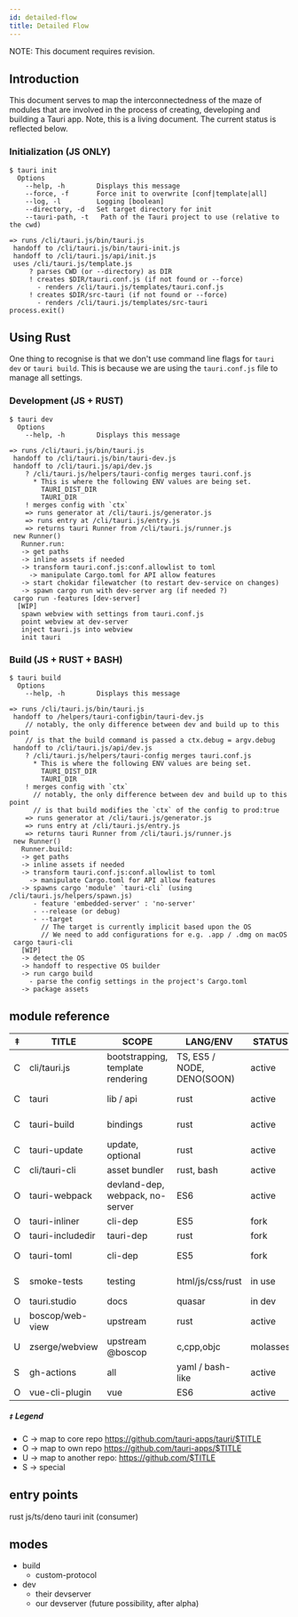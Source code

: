 ```yaml
---
id: detailed-flow
title: Detailed Flow
---
```


NOTE: This document requires revision.

## Introduction

This document serves to map the interconnectedness of the maze of modules that are involved in the process of creating, developing and building a Tauri app. Note, this is a living document. The current status is reflected below.

### Initialization (JS ONLY)

```
$ tauri init
  Options
    --help, -h        Displays this message
    --force, -f       Force init to overwrite [conf|template|all]
    --log, -l         Logging [boolean]
    --directory, -d   Set target directory for init
    --tauri-path, -t   Path of the Tauri project to use (relative to the cwd)

=> runs /cli/tauri.js/bin/tauri.js
 handoff to /cli/tauri.js/bin/tauri-init.js
 handoff to /cli/tauri.js/api/init.js
 uses /cli/tauri.js/template.js
     ? parses CWD (or --directory) as DIR
     ! creates $DIR/tauri.conf.js (if not found or --force)
       - renders /cli/tauri.js/templates/tauri.conf.js
     ! creates $DIR/src-tauri (if not found or --force)
       - renders /cli/tauri.js/templates/src-tauri
process.exit()
```

## Using Rust

One thing to recognise is that we don't use command line flags for `tauri dev` or `tauri build`. This is because we are using the `tauri.conf.js` file to manage all settings.

### Development (JS + RUST)

```
$ tauri dev
  Options
    --help, -h        Displays this message

=> runs /cli/tauri.js/bin/tauri.js
 handoff to /cli/tauri.js/bin/tauri-dev.js
 handoff to /cli/tauri.js/api/dev.js
    ? /cli/tauri.js/helpers/tauri-config merges tauri.conf.js
      * This is where the following ENV values are being set.
        TAURI_DIST_DIR
        TAURI_DIR
    ! merges config with `ctx`
    => runs generator at /cli/tauri.js/generator.js
    => runs entry at /cli/tauri.js/entry.js
    => returns tauri Runner from /cli/tauri.js/runner.js
 new Runner()
   Runner.run:
   -> get paths
   -> inline assets if needed
   -> transform tauri.conf.js:conf.allowlist to toml
     -> manipulate Cargo.toml for API allow features
   -> start chokidar filewatcher (to restart dev-service on changes)
   -> spawn cargo run with dev-server arg (if needed ?)
 cargo run -features [dev-server]
  [WIP]
   spawn webview with settings from tauri.conf.js
   point webview at dev-server
   inject tauri.js into webview
   init tauri
```

### Build (JS + RUST + BASH)

```
$ tauri build
  Options
    --help, -h        Displays this message

=> runs /cli/tauri.js/bin/tauri.js
 handoff to /helpers/tauri-configbin/tauri-dev.js
    // notably, the only difference between dev and build up to this point
    // is that the build command is passed a ctx.debug = argv.debug
 handoff to /cli/tauri.js/api/dev.js
    ? /cli/tauri.js/helpers/tauri-config merges tauri.conf.js
      * This is where the following ENV values are being set.
        TAURI_DIST_DIR
        TAURI_DIR
    ! merges config with `ctx`
      // notably, the only difference between dev and build up to this point
      // is that build modifies the `ctx` of the config to prod:true
    => runs generator at /cli/tauri.js/generator.js
    => runs entry at /cli/tauri.js/entry.js
    => returns tauri Runner from /cli/tauri.js/runner.js
 new Runner()
   Runner.build:
   -> get paths
   -> inline assets if needed
   -> transform tauri.conf.js:conf.allowlist to toml
     -> manipulate Cargo.toml for API allow features
   -> spawns cargo 'module' `tauri-cli` (using /cli/tauri.js/helpers/spawn.js)
      - feature 'embedded-server' : 'no-server'
      - --release (or debug)
      - --target
        // The target is currently implicit based upon the OS
        // We need to add configurations for e.g. .app / .dmg on macOS
 cargo tauri-cli
   [WIP]
   -> detect the OS
   -> handoff to respective OS builder
   -> run cargo build
     - parse the config settings in the project's Cargo.toml
   -> package assets
```

## module reference

| ‡   | TITLE            | SCOPE                             | LANG/ENV                   | STATUS   | CODEOWNERS                    |
| --- | ---------------- | --------------------------------- | -------------------------- | -------- | ----------------------------- |
| C   | cli/tauri.js     | bootstrapping, template rendering | TS, ES5 / NODE, DENO(SOON) | active   | Lucas, Daniel, Noah           |
| C   | tauri            | lib / api                         | rust                       | active   | Lucas, Tensor, Khionu, Daniel |
| C   | tauri-build      | bindings                          | rust                       | active   | Lucas, Tensor, Khionu, Daniel |
| C   | tauri-update     | update, optional                  | rust                       | active   | Lucas, Tensor, Khionu, Daniel |
| C   | cli/tauri-cli    | asset bundler                     | rust, bash                 | active   | Tensor, Daniel                |
| O   | tauri-webpack    | devland-dep, webpack, no-server   | ES6                        | active   | Lucas, Benoit                 |
| O   | tauri-inliner    | cli-dep                           | ES5                        | fork     | Lucas, Daniel                 |
| O   | tauri-includedir | tauri-dep                         | rust                       | fork     | Lucas, Tensor                 |
| O   | tauri-toml       | cli-dep                           | ES5                        | fork     | Lucas, Daniel, Noah           |
| S   | smoke-tests      | testing                           | html/js/css/rust           | in use   | respective authors            |
| O   | tauri.studio     | docs                              | quasar                     | in dev   | Daniel                        |
| U   | boscop/web-view  | upstream                          | rust                       | active   | boscop/xsey                   |
| U   | zserge/webview   | upstream @boscop                  | c,cpp,objc                 | molasses | zserge                        |
| S   | gh-actions       | all                               | yaml / bash-like           | active   | Jacob, Daniel, Rajiv          |
| O   | vue-cli-plugin   | vue                               | ES6                        | active   | Noah                          |

##### `‡` Legend

- C -> map to core repo https://github.com/tauri-apps/tauri/$TITLE
- O -> map to own repo https://github.com/tauri-apps/$TITLE
- U -> map to another repo: https://github.com/$TITLE
- S -> special

## entry points

rust
js/ts/deno
tauri init (consumer)

## modes

- build
  - custom-protocol
- dev
  - their devserver
  - our devserver (future possibility, after alpha)
